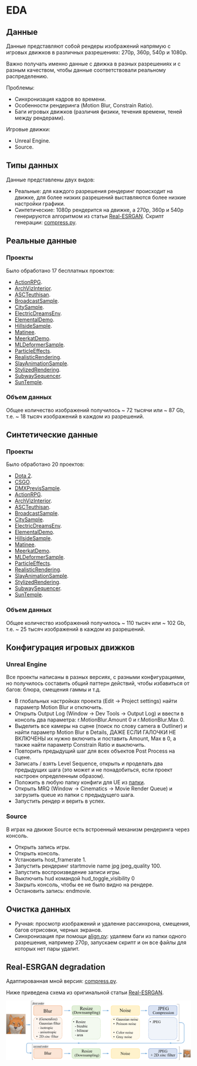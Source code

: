 # EDA

## Данные
Данные представляют собой рендеры изображений напрямую с игровых движков в различных разрешениях: 270p, 360p, 540p и 1080p.

Важно получать именно данные с движка в разных разрешениях и с разным качеством, чтобы данные соответствовали реальному распределению.

Проблемы:
- Синхронизация кадров во времени.
- Особенности рендеринга (Motion Blur, Constrain Ratio).
- Баги игровых движков (различия физики, течения времени, теней между рендерами).

Игровые движки:
- Unreal Engine.
- Source.

## Типы данных
Данные представлены двух видов:
- Реальные: для каждого разрешения рендеринг происходит на движке, для более низких разрешений выставляются более низкие настройки графики.
- Синтетические: 1080p рендерится на движке, а 270p, 360p и 540p генерируются алгоритмом из статьи [Real-ESRGAN](https://github.com/xinntao/Real-ESRGAN). Скрипт генерации: [compress.py](/utils/compress.py).

## Реальные данные

### Проекты
Было обработано 17 бесплатных проектов:
- [ActionRPG](https://www.unrealengine.com/marketplace/en-US/product/action-rpg).
- [ArchVizInterior](https://www.unrealengine.com/marketplace/en-US/product/archvis-interior-rendering).
- [ASCTeuthisan](https://www.unrealengine.com/marketplace/en-US/product/asc-teuthisan).
- [BroadcastSample](https://www.unrealengine.com/marketplace/en-US/product/broadcast-sample).
- [CitySample](https://www.unrealengine.com/marketplace/en-US/product/city-sample).
- [ElectricDreamsEnv](https://www.unrealengine.com/marketplace/en-US/product/electric-dreams-env).
- [ElementalDemo](https://www.unrealengine.com/marketplace/en-US/product/elemental-demo).
- [HillsideSample](https://www.unrealengine.com/marketplace/en-US/product/hillside-sample-project).
- [Matinee](https://www.unrealengine.com/marketplace/en-US/product/matinee).
- [MeerkatDemo](https://www.unrealengine.com/marketplace/en-US/product/meerkat-demo-05).
- [MLDeformerSample](https://www.unrealengine.com/marketplace/en-US/product/ml-deformer-sample).
- [ParticleEffects](https://www.unrealengine.com/marketplace/en-US/product/particle-effects).
- [RealisticRendering](https://www.unrealengine.com/marketplace/en-US/product/realistic-rendering).
- [SlayAnimationSample](https://www.unrealengine.com/marketplace/en-US/product/slay-animation-sample).
- [StylizedRendering](https://www.unrealengine.com/marketplace/en-US/product/stylized-rendering).
- [SubwaySequencer](https://www.unrealengine.com/marketplace/en-US/product/sequencer-subway).
- [SunTemple](https://www.unrealengine.com/marketplace/en-US/product/sun-temple).

### Объем данных

Общее количество изображений получилось ~ 72 тысячи или ~ 87 Gb, т.е. ~ 18 тысяч изображений в каждом из разрешений.

## Синтетические данные

### Проекты
Было обработано 20 проектов:
- [Dota 2](https://store.steampowered.com/app/570/Dota_2/).
- [CSGO](https://store.steampowered.com/app/730/CounterStrike_2/).
- [DMXPrevisSample](https://www.unrealengine.com/marketplace/en-US/product/dmx-previs-sample).
- [ActionRPG](https://www.unrealengine.com/marketplace/en-US/product/action-rpg).
- [ArchVizInterior](https://www.unrealengine.com/marketplace/en-US/product/archvis-interior-rendering).
- [ASCTeuthisan](https://www.unrealengine.com/marketplace/en-US/product/asc-teuthisan).
- [BroadcastSample](https://www.unrealengine.com/marketplace/en-US/product/broadcast-sample).
- [CitySample](https://www.unrealengine.com/marketplace/en-US/product/city-sample).
- [ElectricDreamsEnv](https://www.unrealengine.com/marketplace/en-US/product/electric-dreams-env).
- [ElementalDemo](https://www.unrealengine.com/marketplace/en-US/product/elemental-demo).
- [HillsideSample](https://www.unrealengine.com/marketplace/en-US/product/hillside-sample-project).
- [Matinee](https://www.unrealengine.com/marketplace/en-US/product/matinee).
- [MeerkatDemo](https://www.unrealengine.com/marketplace/en-US/product/meerkat-demo-05).
- [MLDeformerSample](https://www.unrealengine.com/marketplace/en-US/product/ml-deformer-sample).
- [ParticleEffects](https://www.unrealengine.com/marketplace/en-US/product/particle-effects).
- [RealisticRendering](https://www.unrealengine.com/marketplace/en-US/product/realistic-rendering).
- [SlayAnimationSample](https://www.unrealengine.com/marketplace/en-US/product/slay-animation-sample).
- [StylizedRendering](https://www.unrealengine.com/marketplace/en-US/product/stylized-rendering).
- [SubwaySequencer](https://www.unrealengine.com/marketplace/en-US/product/sequencer-subway).
- [SunTemple](https://www.unrealengine.com/marketplace/en-US/product/sun-temple).

### Объем данных

Общее количество изображений получилось ~ 110 тысяч или ~ 102 Gb, т.е. ~ 25 тысяч изображений в каждом из разрешений.

## Конфигурация игровых движков

### Unreal Engine
Все проекты написаны в разных версиях, с разными конфигурациями, но получилось составить общий паттерн действий, чтобы избавиться от багов: блюра, смещения гаммы и т.д.

- В глобальных настройках проекта (Edit -> Project settings) найти параметр Motion Blur и отключить.
- Открыть Output Log (Window -> Dev Tools -> Output Log) и ввести в консоль два параметра: r.MotionBlur.Amount 0 и r.MotionBlur.Max 0.
- Выделить все камеры на сцене (поиск по слову camera в Outliner) и найти параметр Motion Blur в Details, ДАЖЕ ЕСЛИ ГАЛОЧКИ НЕ ВКЛЮЧЕНЫ их нужно включить и поставить Amount, Max в 0, а также найти параметр Constrain Ratio и выключить.
- Повторить предыдущий шаг для всех объектов Post Process на сцене.
- Записать / взять Level Sequence, открыть и проделать два предыдущих шага (это может и не понадобиться, если проект настроен определенным образом).
- Положить в любую папку конфиги для UE из [папки](/unreal-engine).
- Открыть MRQ (Window -> Cinematics -> Movie Render Queue) и загрузить queue из папки с предыдущего шага.
- Запустить рендер и верить в успех.

### Source
В играх на движке Source есть встроенный механизм рендеринга через консоль.

- Открыть запись игры.
- Открыть консоль.
- Установить host_framerate 1.
- Запустить рендеринг startmovie name jpg jpeg_quality 100.
- Запустить воспроизведение записи игры.
- Выключить hud командой hud_toggle_visibility 0
- Закрыть консоль, чтобы ее не было видно на рендере.
- Остановить запись: endmovie.

## Очистка данных

- Ручная: просмотр изображений и удаление рассинхрона, смещения, багов отрисовки, черных экранов.
- Синхронизация при помощи [align.py](/utils/align.py): удаляем баги из папки одного разрешения, например 270p, запускаем скрипт и он все файлы для которых нет пары удалит.

## Real-ESRGAN degradation

Адаптированная мной версия: [compress.py](/utils/compress.py).

Ниже приведена схема из оригинальной статьи [Real-ESRGAN](https://arxiv.org/abs/2107.10833).

![degradation](/images/real-esrgan-degradation.png)
